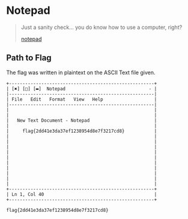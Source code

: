 # Notepad

> <p>Just a sanity check... you do know how to use a computer, right? </p>
> <p><a href="attachments/notepad">notepad</a></p>

## Path to Flag

The flag was written in plaintext on the ASCII Text file given.

```
+------------------------------------------------------+
| [✖] [□] [▬]  Notepad                               - |
|------------------------------------------------------|
| File   Edit   Format   View   Help                   |
|------------------------------------------------------|
|                                                      |
|                                                      |
|   New Text Document - Notepad                        |
|                                                      |
|     flag{2dd41e3da37ef1238954d8e7f3217cd8}           |
|                                                      |
|                                                      |
|                                                      |
|                                                      |
|                                                      |
|                                                      |
|                                                      |
|                                                      |
|                                                      |
|                                                      |
+------------------------------------------------------+
| Ln 1, Col 40                                         |
+------------------------------------------------------+
```

`flag{2dd41e3da37ef1238954d8e7f3217cd8}`